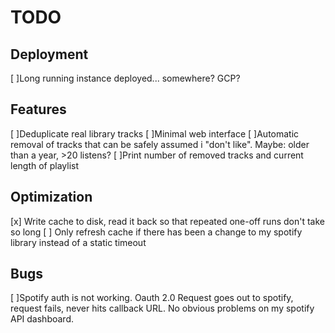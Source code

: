 # TODO

## Deployment
[ ]Long running instance deployed... somewhere? GCP?

## Features
[ ]Deduplicate real library tracks
[ ]Minimal web interface
[ ]Automatic removal of tracks that can be safely assumed i "don't like". Maybe:
  older than a year, >20 listens?
[ ]Print number of removed tracks and current length of playlist 

## Optimization
[x] Write cache to disk, read it back so that repeated one-off runs don't take so
  long
[ ] Only refresh cache if there has been a change to my spotify library instead
of a static timeout

## Bugs
[ ]Spotify auth is not working. Oauth 2.0 Request goes out to spotify, request
  fails, never hits callback URL. No obvious problems on my spotify API
  dashboard. 
